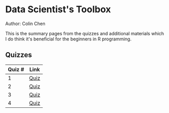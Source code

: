 # Data Scientist's Toolbox

Author: Colin Chen <br />

This is the summary pages from the quizzes and additional materials which I do think it's beneficial for the beginners in R programming.

## Quizzes
Quiz # | Link 
--- | --- 
1 | [Quiz](https://github.com/hsc251/RLearn/blob/master/1_Data_Scientist_Toolbox/quiz/JHU01_quiz1.md)
2 | [Quiz](https://github.com/hsc251/RLearn/blob/master/1_Data_Scientist_Toolbox/quiz/JHU01_quiz2.md)
3 | [Quiz](https://github.com/hsc251/RLearn/blob/master/1_Data_Scientist_Toolbox/quiz/JHU01_quiz3.md)
4 | [Quiz](https://github.com/hsc251/RLearn/blob/master/1_Data_Scientist_Toolbox/quiz/JHU01_quiz4.md)


